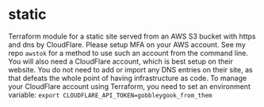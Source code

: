 # static
Terraform module for a static site served from an AWS S3 bucket with https and
dns by CloudFlare. Please setup MFA on your AWS account. See my repo `awstok`
for a method to use such an account from the command line. You will also need
a CloudFlare account, which is best setup on their website. You do not need to
add or import any DNS entries on their site, as that defeats the whole point of
having infrastructure as code. To manage your CloudFlare account using
Terraform, you need to set an environment variable:
```export CLOUDFLARE_API_TOKEN=gobbleygook_from_them```
